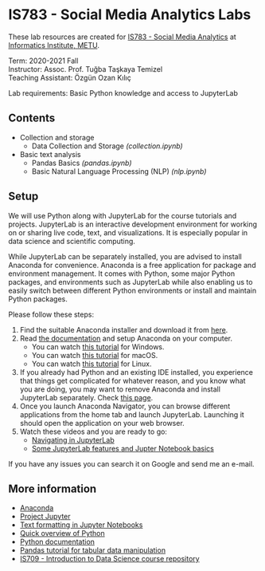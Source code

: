 # IS783 - Social Media Analytics Labs

These lab resources are created for [IS783 - Social Media Analytics](https://catalog.metu.edu.tr/course.php?prog=901&course_code=9010783) at [Informatics Institute, METU](https://ii.metu.edu.tr/).

Term: 2020-2021 Fall  
Instructor: Assoc. Prof. Tuğba Taşkaya Temizel  
Teaching Assistant: Özgün Ozan Kılıç

Lab requirements: Basic Python knowledge and access to JupyterLab

## Contents

* Collection and storage
    * Data Collection and Storage _(collection.ipynb)_
* Basic text analysis
    * Pandas Basics _(pandas.ipynb)_
    * Basic Natural Language Processing (NLP) _(nlp.ipynb)_

## Setup

We will use Python along with JupyterLab for the course tutorials and projects. JupyterLab is an interactive development environment for working on or sharing live code, text, and visualizations. It is especially popular in data science and scientific computing.

While JupyterLab can be separately installed, you are advised to install Anaconda for convenience. Anaconda is a free application for package and environment management. It comes with Python, some major Python packages, and environments such as JupyterLab while also enabling us to easily switch between different Python environments or install and maintain Python packages.

Please follow these steps:
1. Find the suitable Anaconda installer and download it from [here](https://www.anaconda.com/products/individual).
1. Read [the documentation](https://docs.anaconda.com/anaconda/install/) and setup Anaconda on your computer.
    * You can watch [this tutorial](https://youtu.be/30oXSTTF9p8?t=106) for Windows.
    * You can watch [this tutorial](https://youtu.be/2JeoNlCcLOM?t=14) for macOS.
    * You can watch [this tutorial](https://www.youtube.com/watch?v=WFswV4J2ZEs&feature=&t=22) for Linux.
1. If you already had Python and an existing IDE installed, you experience that things get complicated for whatever reason, and you know what you are doing, you may want to remove Anaconda and install JupyterLab separately. Check [this page](https://jupyterlab.readthedocs.io/en/stable/getting_started/installation.html).
1. Once you launch Anaconda Navigator, you can browse different applications from the home tab and launch JupyterLab. Launching it should open the application on your web browser.
1. Watch these videos and you are ready to go:
    * [Navigating in JupyterLab](https://youtu.be/KyrJBlJB_po?t=8)
    * [Some JupyterLab features and Jupter Notebook basics](https://www.youtube.com/watch?v=A5YyoCKxEOU)

If you have any issues you can search it on Google and send me an e-mail.

## More information

* [Anaconda](https://www.anaconda.com/)
* [Project Jupyter](https://jupyter.org/)
* [Text formatting in Jupyter Notebooks](https://jupyter-notebook.readthedocs.io/en/stable/examples/Notebook/Working%20With%20Markdown%20Cells.html)
* [Quick overview of Python](https://www.youtube.com/watch?v=I2wURDqiXdM)
* [Python documentation](https://docs.python.org/3/)
* [Pandas tutorial for tabular data manipulation](https://www.youtube.com/watch?v=e60ItwlZTKM)
* [IS709 - Introduction to Data Science course repository](https://github.com/eceisik/IntroductionToDataScience)
